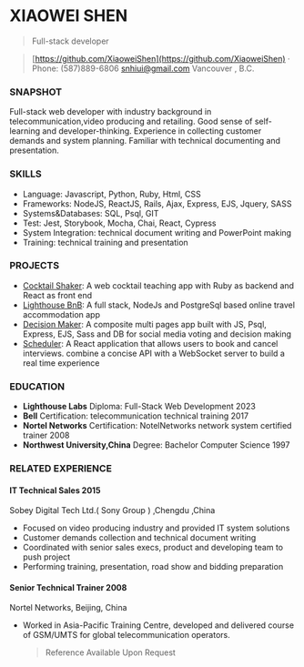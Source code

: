 ﻿# XIAOWEI SHEN  

>Full-stack developer

>[https://github.com/XiaoweiShen](https://github.com/XiaoweiShen)      · Phone: (587)889-6806       <snhiui@gmail.com>     Vancouver , B.C.  

### SNAPSHOT

Full-stack web developer with industry background in telecommunication,video producing and retailing. Good sense of self-learning and developer-thinking. Experience in collecting customer demands and system planning. Familiar with technical documenting and presentation. 

### SKILLS

- Language: Javascript, Python, Ruby, Html, CSS
- Frameworks: NodeJS, ReactJS, Rails, Ajax, Express, EJS, Jquery, SASS
- Systems&Databases: SQL, Psql, GIT
- Test: Jest, Storybook, Mocha, Chai, React, Cypress
- System Integration: technical document writing and PowerPoint making 
- Training: technical training and presentation 

### PROJECTS

- [Cocktail Shaker](https://github.com/XiaoweiShen/Combo): A web cocktail teaching app with Ruby as backend and React as front end
- [Lighthouse BnB](https://github.com/XiaoweiShen/LightBnB): A full stack, NodeJs and PostgreSql based online travel accommodation app
- [Decision Maker](https://github.com/XiaoweiShen/descision-maker): A composite multi pages app built with JS, Psql, Express, EJS, Sass and DB for social media voting and decision making
- [Scheduler](https://github.com/XiaoweiShen/scheduler): A React application that allows users to book and cancel interviews. combine a concise API with a WebSocket server to build a real time experience

### EDUCATION

- **Lighthouse Labs**   Diploma: Full-Stack Web Development                                              2023
- **Bell**  Certification: telecommunication technical training                                          2017
- **Nortel Networks** Certification: NotelNetworks network system certified trainer                      2008
- **Northwest University,China** Degree: Bachelor Computer Science                                       1997

### RELATED EXPERIENCE

#### **IT Technical Sales                                                                                    2015**                
  Sobey Digital Tech Ltd.( Sony Group ) ,Chengdu ,China

- Focused on video producing industry and provided IT system solutions
- Customer demands collection and technical document writing
- Coordinated with senior sales execs, product and developing team to push project 
- Performing training, presentation, road show and bidding preparation

#### **Senior Technical Trainer                                                                              2008**                                              
  Nortel Networks, Beijing, China								      

- Worked in Asia-Pacific Training Centre, developed and delivered course of GSM/UMTS for global telecommunication operators. 
  >Reference Available Upon Request

